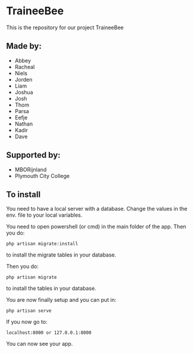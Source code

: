 # TraineeBee
This is the repository for our project TraineeBee


## Made by:
* Abbey
* Racheal
* Niels
* Jorden
* Liam
* Joshua
* Josh
* Thom
* Parsa
* Eefje
* Nathan
* Kadir
* Dave

## Supported by:
* MBORijnland
* Plymouth City College

## To install
You need to have a local server with a database.
Change the values in the env. file to your local variables.



You need to open powershell (or cmd) in the main folder of the app.
Then you do:
```  
php artisan migrate:install
```  
to install the migrate tables in your database.

Then you do:
```
php artisan migrate
```
to install the tables in your database.

You are now finally setup and you can put in:
```
php artisan serve
```
If you now go to:
```
localhost:8000 or 127.0.0.1:8000
```
You can now see your app.
